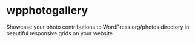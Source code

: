 # wpphotogallery
Showcase your photo contributions to WordPress.org/photos directory in beautiful responsive grids on your website.
